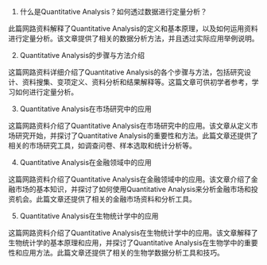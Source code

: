 

1. 什么是Quantitative Analysis？如何透过数据进行定量分析？

此篇网路资料解释了Quantitative Analysis的定义和基本原理，以及如何运用资料进行定量分析。该文章提供了相关的数据分析方法，并且透过实际应用举例说明。

2. Quantitative Analysis的步骤与方法介绍

这篇网路资料详细介绍了Quantitative Analysis的各个步骤与方法，包括研究设计、资料搜集、变项定义、资料分析和结果解释等。这篇文章可供初学者参考，学习如何进行定量分析。

3. Quantitative Analysis在市场研究中的应用

这篇网路资料介绍了Quantitative Analysis在市场研究中的应用。该文章从定义市场研究开始，并探讨了Quantitative Analysis的重要性和方法。此篇文章还提供了相关的市场研究工具，如调查问卷、样本选取和统计分析等。

4. Quantitative Analysis在金融领域中的应用

这篇网路资料介绍了Quantitative Analysis在金融领域中的应用。该文章介绍了金融市场的基本知识，并探讨了如何使用Quantitative Analysis来分析金融市场和投资机会。此篇文章还提供了相关的金融市场资料和分析工具。

5. Quantitative Analysis在生物统计学中的应用

这篇网路资料介绍了Quantitative Analysis在生物统计学中的应用。该文章解释了生物统计学的基本原理和应用，并探讨了Quantitative Analysis在生物学中的重要性和应用方法。此篇文章还提供了相关的生物学数据分析工具和技巧。